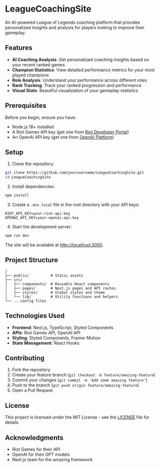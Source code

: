 # LeagueCoachingSite

An AI-powered League of Legends coaching platform that provides personalized insights and analysis for players looking to improve their gameplay.

## Features

- **AI Coaching Analysis**: Get personalized coaching insights based on your recent ranked games
- **Champion Statistics**: View detailed performance metrics for your most played champions
- **Role Analysis**: Understand your performance across different roles
- **Rank Tracking**: Track your ranked progression and performance
- **Visual Stats**: Beautiful visualization of your gameplay statistics

## Prerequisites

Before you begin, ensure you have:
- Node.js 18+ installed
- A Riot Games API key (get one from [Riot Developer Portal](https://developer.riotgames.com))
- An OpenAI API key (get one from [OpenAI Platform](https://platform.openai.com))

## Setup

1. Clone the repository:
```bash
git clone https://github.com/yourusername/LeagueCoachingSite.git
cd LeagueCoachingSite
```

2. Install dependencies:
```bash
npm install
```

3. Create a `.env.local` file in the root directory with your API keys:
```env
RIOT_API_KEY=your-riot-api-key
OPENAI_API_KEY=your-openai-api-key
```

4. Start the development server:
```bash
npm run dev
```

The site will be available at [http://localhost:3000](http://localhost:3000).

## Project Structure

```
/
├── public/          # Static assets
├── src/
│   ├── components/  # Reusable React components
│   ├── pages/       # Next.js pages and API routes
│   ├── styles/      # Global styles and theme
│   └── lib/         # Utility functions and helpers
└── ...config files
```

## Technologies Used

- **Frontend**: Next.js, TypeScript, Styled Components
- **APIs**: Riot Games API, OpenAI API
- **Styling**: Styled Components, Framer Motion
- **State Management**: React Hooks

## Contributing

1. Fork the repository
2. Create your feature branch (`git checkout -b feature/amazing-feature`)
3. Commit your changes (`git commit -m 'Add some amazing feature'`)
4. Push to the branch (`git push origin feature/amazing-feature`)
5. Open a Pull Request

## License

This project is licensed under the MIT License - see the [LICENSE](LICENSE) file for details.

## Acknowledgments

- Riot Games for their API
- OpenAI for their GPT models
- Next.js team for the amazing framework
